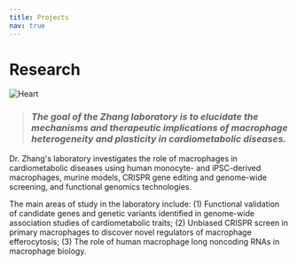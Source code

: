 ```yaml
---
title: Projects
nav: true
---
```


# **Research**  
<div> 
  <img src="{{ '/images/Heart2.gif' | absolute_url }}" alt="Heart" >
</div> 
    
>### _The goal of the Zhang laboratory is to elucidate the mechanisms and therapeutic implications of macrophage heterogeneity and plasticity in cardiometabolic diseases._  

Dr. Zhang's laboratory investigates the role of macrophages in cardiometabolic diseases using human monocyte- and iPSC-derived macrophages, murine models, CRISPR gene editing and genome-wide screening, and functional genomics technologies.  

The main areas of study in the laboratory include: (1) Functional validation of candidate genes and genetic variants identified in genome-wide association studies of cardiometabolic traits; (2) Unbiased CRISPR screen in primary macrophages to discover novel regulators of macrophage efferocytosis; (3) The role of human macrophage long noncoding RNAs in macrophage biology.

